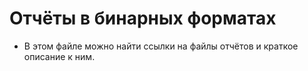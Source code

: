 # Отчёты в бинарных форматах

- В этом файле можно найти ссылки на файлы отчётов и краткое описание к ним.